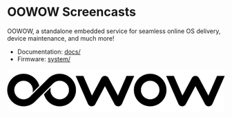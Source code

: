 OOWOW Screencasts
=================

OOWOW, a standalone embedded service for seamless online OS delivery,
device maintenance, and much more!

- Documentation: [docs/](../docs/)
- Firmware:      [system/](../system/)

![OOWOW](../docs/media/oowow-logo.svg)

